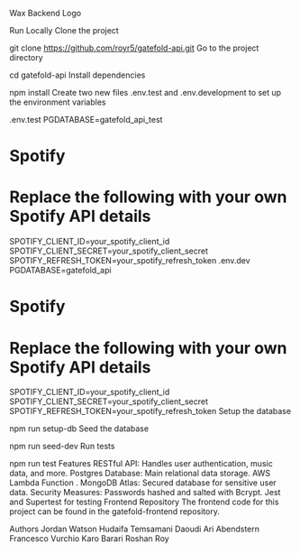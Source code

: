 Wax Backend
Logo

Run Locally
Clone the project

  git clone https://github.com/royr5/gatefold-api.git
Go to the project directory

  cd gatefold-api
Install dependencies

  npm install
Create two new files .env.test and .env.development to set up the environment variables

.env.test
PGDATABASE=gatefold_api_test
# Spotify
# Replace the following with your own Spotify API details
SPOTIFY_CLIENT_ID=your_spotify_client_id
SPOTIFY_CLIENT_SECRET=your_spotify_client_secret
SPOTIFY_REFRESH_TOKEN=your_spotify_refresh_token
.env.dev
PGDATABASE=gatefold_api
# Spotify
# Replace the following with your own Spotify API details
SPOTIFY_CLIENT_ID=your_spotify_client_id
SPOTIFY_CLIENT_SECRET=your_spotify_client_secret
SPOTIFY_REFRESH_TOKEN=your_spotify_refresh_token
Setup the database

npm run setup-db
Seed the database

npm run seed-dev
Run tests

npm run test
Features
RESTful API: Handles user authentication, music data, and more.
Postgres Database: Main relational data storage.
AWS Lambda Function .
MongoDB Atlas: Secured database for sensitive user data.
Security Measures: Passwords hashed and salted with Bcrypt.
Jest and Supertest for testing
Frontend Repository
The frontend code for this project can be found in the gatefold-frontend repository.

Authors
Jordan Watson
Hudaifa Temsamani Daoudi
Ari Abendstern
Francesco Vurchio
Karo Barari
Roshan Roy
